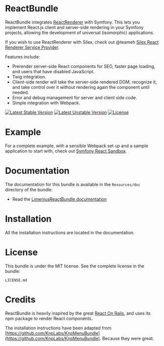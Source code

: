 # ReactBundle

ReactBundle integrates [ReactRenderer](https://github.com/Limenius/ReactRenderer) with Symfony. This lets you implement React.js client and server-side rendering in your Symfony projects, allowing the development of universal (isomorphic) applications.

If you wish to use ReactRenderer with Silex, check out @teameh [Silex React Renderer Service Provider](https://github.com/teameh/silex-react-renderer-provider).

Features include:

* Prerender server-side React components for SEO, faster page loading, and users that have disabled JavaScript.
* Twig integration.
* Client-side render will take the server-side rendered DOM, recognize it, and take control over it without rendering again the component until needed.
* Error and debug management for server and client side code.
* Simple integration with Webpack.

[![Latest Stable Version](https://poser.pugx.org/limenius/react-bundle/v/stable)](https://packagist.org/packages/limenius/react-bundle)
[![Latest Unstable Version](https://poser.pugx.org/limenius/react-bundle/v/unstable)](https://packagist.org/packages/limenius/react-bundle)
[![License](https://poser.pugx.org/limenius/react-bundle/license)](https://packagist.org/packages/limenius/react-bundle)

# Example

For a complete example, with a sensible Webpack set up and a sample application to start with, check out [Symfony React Sandbox](https://github.com/Limenius/symfony-react-sandbox).

# Documentation

The documentation for this bundle is available in the `Resources/doc` directory of the bundle:

* Read the [LimeniusReactBundle documentation](https://github.com/Limenius/ReactBundle/blob/master/Resources/doc/index.md)

# Installation

All the installation instructions are located in the documentation.

# License

This bundle is under the MIT license. See the complete license in the bundle:

    LICENSE.md

# Credits

ReactBundle is heavily inspired by the great [React On Rails](https://github.com/shakacode/react_on_rails), and uses its npm package to render React components.

The installation instructions have been adapted from [https://github.com/KnpLabs/KnpMenuBundle](https://github.com/KnpLabs/KnpMenuBundle). Because they were great.
